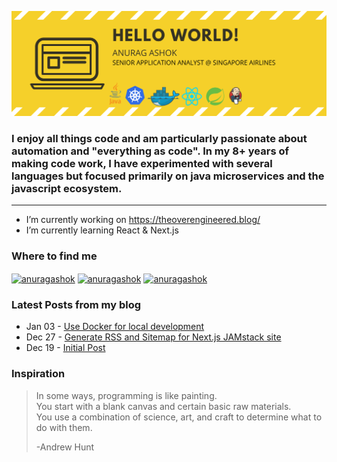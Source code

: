 ![](./banner.svg)

### I enjoy all things code and am particularly passionate about automation and "everything as code". In my 8+ years of making code work, I have experimented with several languages but focused primarily on java microservices and the javascript ecosystem.

---

- I’m currently working on https://theoverengineered.blog/ 
- I’m currently learning React & Next.js 
  
### Where to find me  

<p align="left">
<a href="https://dev.to/anuragashok" target="blank"><img align="center" src="https://cdn.jsdelivr.net/npm/simple-icons@3.0.1/icons/dev-dot-to.svg" alt="anuragashok" height="30" width="40" /></a>
<a href="https://linkedin.com/in/anuragashok" target="blank"><img align="center" src="https://cdn.jsdelivr.net/npm/simple-icons@3.0.1/icons/linkedin.svg" alt="anuragashok" height="30" width="40" /></a>
<a href="https://medium.com/anuragashok" target="blank"><img align="center" src="https://cdn.jsdelivr.net/npm/simple-icons@3.0.1/icons/medium.svg" alt="anuragashok" height="30" width="40" /></a>
</p>

### Latest Posts from my blog
<!-- feed start -->
- Jan 03 - [Use Docker for local development](https://theoverengineered.blog/posts/use-docker-for-local-development)
- Dec 27 - [Generate RSS and Sitemap for Next.js JAMstack site](https://theoverengineered.blog/posts/generate-rss-and-sitemap-for-nextjs-jamstack-site)
- Dec 19 - [Initial Post](https://theoverengineered.blog/posts/initial-post)
<!-- feed end -->

### Inspiration

> In some ways, programming is like painting.   
> You start with a blank canvas and certain basic raw materials.  
> You use a combination of science, art, and craft to determine what to do with them. 
>  
> -Andrew Hunt                                  

